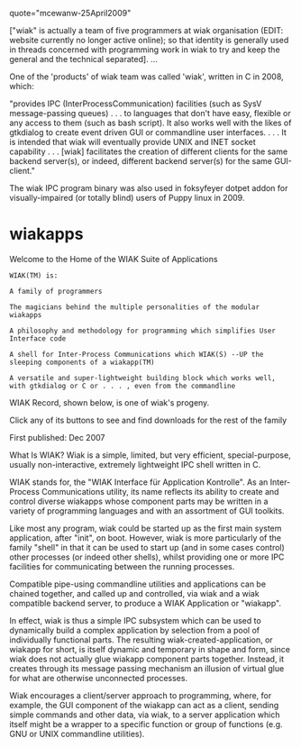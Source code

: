 quote="mcewanw-25April2009"

["wiak" is actually a team of five programmers at wiak organisation (EDIT: website currently no longer active online); so that identity is generally used in threads concerned with programming work in wiak to try and keep the general and the technical separated].
...

One of the 'products' of wiak team was called 'wiak', written in C in 2008, which:

"provides IPC (InterProcessCommunication) facilities (such as SysV message-passing queues) . . . to languages that don't have easy, flexible or any access to them (such as bash script). It also works well with the likes of gtkdialog to create event driven GUI or commandline user interfaces. . . . It is intended that wiak will eventually provide UNIX and INET socket capability
. . . [wiak] facilitates the creation of different clients for the same backend server(s), or indeed, different backend server(s) for the same GUI-client."

The wiak IPC program binary was also used in foksyfeyer dotpet addon for visually-impaired (or totally blind) users of Puppy linux in 2009.

# wiakapps

 Welcome to the Home of the WIAK Suite of Applications

    WIAK(TM) is:

    A family of programmers

    The magicians behind the multiple personalities of the modular wiakapps

    A philosophy and methodology for programming which simplifies User Interface code

    A shell for Inter-Process Communications which WIAK(S) --UP the sleeping components of a wiakapp(TM)

    A versatile and super-lightweight building block which works well, with gtkdialog or C or . . . , even from the commandline


WIAK Record, shown below, is one of wiak's progeny.

Click any of its buttons to see and find downloads for the rest of the family

First published: Dec 2007

What Is WIAK?
Wiak is a simple, limited, but very efficient, special-purpose, usually non-interactive, extremely lightweight IPC shell written in C.

WIAK stands for, the "WIAK Interface für Application Kontrolle". As an Inter-Process Communications utility, its name reflects its ability to create and control diverse wiakapps whose component parts may be written in a variety of programming languages and with an assortment of GUI toolkits.

Like most any program, wiak could be started up as the first main system application, after "init", on boot. However, wiak is more particularly of the family "shell" in that it can be used to start up (and in some cases control) other processes (or indeed other shells), whilst providing one or more IPC facilities for communicating between the running processes.

Compatible pipe-using commandline utilities and applications can be chained together, and called up and controlled, via wiak and a wiak compatible backend server, to produce a WIAK Application or "wiakapp".

In effect, wiak is thus a simple IPC subsystem which can be used to dynamically build a complex application by selection from a pool of individually functional parts. The resulting wiak-created-application, or wiakapp for short, is itself dynamic and temporary in shape and form, since wiak does not actually glue wiakapp component parts together. Instead, it creates through its message passing mechanism an illusion of virtual glue for what are otherwise unconnected processes.

Wiak encourages a client/server approach to programming, where, for example, the GUI component of the wiakapp can act as a client, sending simple commands and other data, via wiak, to a server application which itself might be a wrapper to a specific function or group of functions (e.g. GNU or UNIX commandline utilities). 
